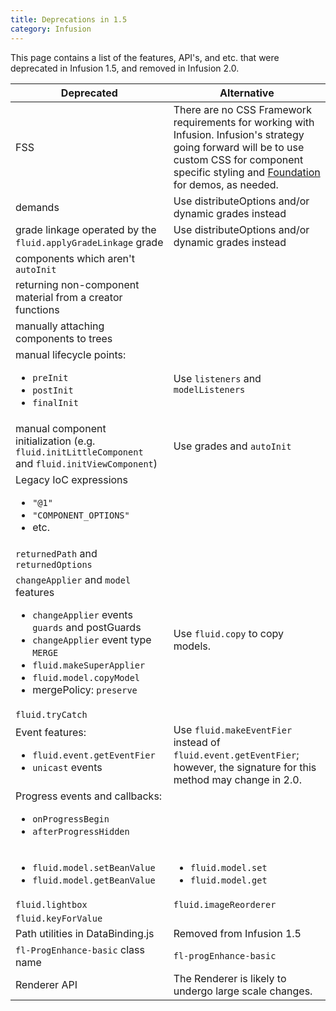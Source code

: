 ```yaml
---
title: Deprecations in 1.5
category: Infusion
---
```


This page contains a list of the features, API's, and etc. that were deprecated in Infusion 1.5, and removed in Infusion
2.0.

<table>
    <thead>
        <tr>
            <th>Deprecated</th>
            <th>Alternative</th>
        </tr>
    </thead>
    <tbody>
        <tr>
            <td>FSS</td>
            <td>
                There are no CSS Framework requirements for working with Infusion. Infusion's strategy going forward
                will be to use custom CSS for component specific styling and <a
                href="http://foundation.zurb.com/">Foundation</a> for demos, as needed.
            </td>
        </tr>
        <tr>
            <td>demands</td>
            <td>
                Use distributeOptions and/or dynamic grades instead
            </td>
        </tr>
        <tr>
            <td>grade linkage operated by the <code>fluid.applyGradeLinkage</code> grade</td>
            <td>
                Use distributeOptions and/or dynamic grades instead
            </td>
        </tr>
        <tr>
            <td>components which aren't <code>autoInit</code></td>
            <td></td>
        </tr>
        <tr>
            <td>returning non-component material from a creator functions</td>
            <td></td>
        </tr>
        <tr>
            <td>manually attaching components to trees</td>
            <td></td>
        </tr>
        <tr>
            <td>
                manual lifecycle points:
                <ul>
                    <li><code>preInit</code></li>
                    <li><code>postInit</code></li>
                    <li><code>finalInit</code></li>
                </ul>
            </td>
            <td>
                Use <code>listeners</code> and <code>modelListeners</code>
            </td>
        </tr>
        <tr>
            <td>
                manual component initialization (e.g. <code>fluid.initLittleComponent</code> and
                <code>fluid.initViewComponent</code>)
            </td>
            <td>Use grades and <code>autoInit</code></td>
        </tr>
        <tr>
            <td>
                Legacy IoC expressions
                <ul>
                    <li><code>"@1"</code></li>
                    <li><code>"COMPONENT_OPTIONS"</code></li>
                    <li>etc.</li>
                </ul>
            </td>
            <td></td>
        </tr>
        <tr>
            <td><code>returnedPath</code> and <code>returnedOptions</code></td>
            <td></td>
        </tr>
        <tr>
            <td>
                <code>changeApplier</code> and <code>model</code> features
                <ul>
                    <li><code>changeApplier</code> events <code>guards</code> and <coode>postGuards</code></li>
                    <li><code>changeApplier</code> event type <code>MERGE</code></li>
                    <li><code>fluid.makeSuperApplier</code></li>
                    <li><code>fluid.model.copyModel</code></li>
                    <li>mergePolicy: <code>preserve</code></li>
                </ul>
            </td>
            <td>Use <code>fluid.copy</code> to copy models.</td>
        </tr>
        <tr>
            <td><code>fluid.tryCatch</code></td>
            <td></td>
        </tr>
        <tr>
            <td>
                Event features:
                <ul>
                    <li>
                        <code>fluid.event.getEventFier</code>
                    </li>
                    <li>
                        <code>unicast</code> events
                    </li>
                </ul>
            </td>
            <td>
                Use <code>fluid.makeEventFier</code> instead of <code>fluid.event.getEventFier</code>; however, the
                signature for this method may change in 2.0.
            </td>
        </tr>
        <tr>
            <td>
                Progress events and callbacks:
                <ul>
                    <li>
                        <code>onProgressBegin</code>
                    </li>
                    <li>
                        <code>afterProgressHidden</code>
                    </li>
                </ul>
            </td>
            <td></td>
        </tr>
        <tr>
            <td>
                <ul>
                    <li>
                        <code>fluid.model.setBeanValue</code>
                    </li>
                    <li>
                        <code>fluid.model.getBeanValue</code>
                    </li>
                </ul>
            </td>
            <td>
                <ul>
                    <li>
                        <code>fluid.model.set</code>
                    </li>
                    <li>
                        <code>fluid.model.get</code>
                    </li>
                </ul>
            </td>
        </tr>
        <tr>
            <td><code>fluid.lightbox</code></td>
            <td><code>fluid.imageReorderer</code></td>
        </tr>
        <tr>
            <td><code>fluid.keyForValue</code></td>
            <td></td>
        </tr>
        <tr>
            <td>Path utilities in DataBinding.js</td>
            <td>Removed from Infusion 1.5</td>
        </tr>
        <tr>
            <td><code>fl-ProgEnhance-basic</code> class name</td>
            <td><code>fl-progEnhance-basic</code></td>
        </tr>
        <tr>
            <td>Renderer API</td>
            <td>The Renderer is likely to undergo large scale changes.</td>
        </tr>
    </tbody>
</table>
